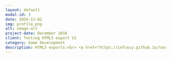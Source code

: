 ```yaml
---
layout: default
modal-id: 3
date: 2016-12-02
img: profile.png
alt: image-alt
project-date: December 2016
client: Testing HTML5 export V2
category: Game Development
description: HTML5 exports:<br> <a href="https://infuscy.github.io/testprojects/atomic/Web-Build/AtomicPlayer.html">AtomicEngine (WebGL broken)</a>  |  <a href="https://infuscy.github.io/testprojects/cocos/web-desktop/index.html">CocosCreator(web-desktop)</a>  |  <a href="https://infuscy.github.io/testprojects/cocos/web-mobile/index.html">CocosCreator(web-mobile)</a>  |  <a href="https://infuscy.github.io/testprojects/construct2/index.html">Construct2</a>  |  <a href="https://infuscy.github.io/testprojects/defold/Myproject/index.html">Defold</a>  |  <a href="https://infuscy.github.io/testprojects/gamemaker/index.html">GameMaker</a>  |  <a href="https://infuscy.github.io/testprojects/godot/">Godot</a>  |  <a href="https://infuscy.github.io/testprojects/qici/PublishProject/StartGame.html">QiCi</a>  |  <a href="https://infuscy.github.io/testprojects/unity/index.html">Unity</a>  |  <a href="https://infuscy.github.io/testprojects/unreal/HTML5/MyProject.html">UnrealEngine</a>    
---
```

